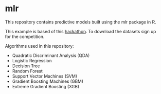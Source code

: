 # mlr
This repository contains predictive models built using the mlr package in R.

This example is based of this [hackathon](https://datahack.analyticsvidhya.com/contest/practice-problem-loan-prediction-iii/). To download the datasets sign up for the competition. 

Algorithms used in this repository: 

* Quadratic Discriminant Analysis (QDA)
* Logistic Regression
* Decision Tree
* Random Forest 
* Support Vector Machines (SVM)
* Gradient Boosting Machines (GBM)
* Extreme Gradient Boosting (XGB)
